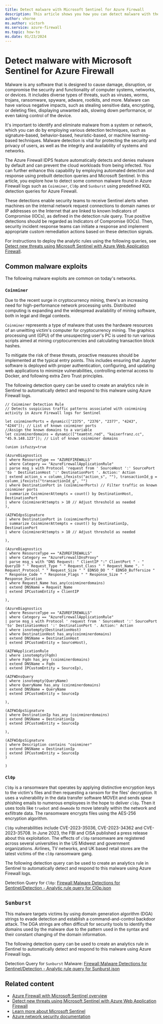 ```yaml
---
title: Detect malware with Microsoft Sentinel for Azure Firewall
description: This article shows you how you can detect malware with the Azure Firewall solution for Microsoft Sentinel.
author: vhorne
ms.author: victorh
ms.service: azure-firewall
ms.topic: how-to
ms.date: 01/23/2024
---
```


# Detect malware with Microsoft Sentinel for Azure Firewall

Malware is any software that is designed to cause damage, disruption, or compromise the security and functionality of computer systems, networks, or devices. It includes diverse types of threats, such as viruses, worms, trojans, ransomware, spyware, adware, rootkits, and more. Malware can have various negative impacts, such as stealing sensitive data, encrypting, or deleting files, displaying unwanted ads, slowing down performance, or even taking control of the device.

It's important to identify and eliminate malware from a system or network, which you can do by employing various detection techniques, such as signature-based, behavior-based, heuristic-based, or machine learning-based techniques. Malware detection is vital for protecting the security and privacy of users, as well as the integrity and availability of systems and networks.

The Azure Firewall IDPS feature automatically detects and denies malware by default and can prevent the cloud workloads from being infected. You can further enhance this capability by employing automated detection and response using prebuilt detection queries and Microsoft Sentinel. In this article, you explore how to detect some common malware found in Azure Firewall logs such as `Coinminer`, `Cl0p` and `Sunburst` using predefined KQL detection queries for Azure Firewall.

These detections enable security teams to receive Sentinel alerts when machines on the internal network request connections to domain names or IP addresses on the Internet that are linked to known Indicators of Compromise (IOCs), as defined in the detection rule query. True positive detections should be regarded as Indicators of Compromise (IOCs). Then, security incident response teams can initiate a response and implement appropriate custom remediation actions based on these detection signals.



For instructions to deploy the analytic rules using the following queries, see [Detect new threats using Microsoft Sentinel with Azure Web Application Firewall](../web-application-firewall/waf-new-threat-detection.md).

## Common malware exploits

The following malware exploits are common on today's networks.

### `Coinminer`

Due to the recent surge in cryptocurrency mining, there's an increasing need for high-performance network processing units. Distributed computing is expanding and the widespread availability of mining software, both in legal and illegal contexts. 

`Coinminer` represents a type of malware that uses the hardware resources of an unwitting victim's computer for cryptocurrency mining. The graphics processing unit (GPU) of the unsuspecting user's PC is used to run various scripts aimed at mining cryptocurrencies and calculating transaction block hashes. 

To mitigate the risk of these threats, proactive measures should be implemented at the typical entry points. This includes ensuring that Jupyter software is deployed with proper authentication, configuring, and updating web applications to minimize vulnerabilities, controlling external access to Docker, and following extra Zero Trust principles.

The following detection query can be used to create an analytics rule in Sentinel to automatically detect and respond to this malware using Azure Firewall logs.

```
// Coinminer Detection Rule
// Detects suspicious traffic patterns associated with coinmining activity in Azure Firewall logs for Sentinel

let coinminerPorts = dynamic(["2375", "2376", "2377", "4243", "4244"]); // List of known coinminer ports  
//Assign the known domains to a variable
let coinminerdomains = dynamic(["teamtnt.red", "kaiserfranz.cc", "45.9.148.123"]); // List of known coinminer domains  

(union isfuzzy=true 

(AzureDiagnostics  
| where ResourceType == "AZUREFIREWALLS"  
| where Category == "AzureFirewallApplicationRule" 
| parse msg_s with Protocol 'request from ' SourceHost ':' SourcePort 'to ' DestinationHost ':' DestinationPort '. Action:' Action 
| extend action_s = column_ifexists("action_s", ""), transactionId_g = column_ifexists("transactionId_g", "")  
| where DestinationPort in (coinminerPorts) // Filter traffic on known coinminer ports  
| summarize CoinminerAttempts = count() by DestinationHost, DestinationPort  
| where CoinminerAttempts > 10 // Adjust threshold as needed  
), 

(AZFWIdpsSignature 
| where DestinationPort in (coinminerPorts) 
| summarize CoinminerAttempts = count() by DestinationIp, DestinationPort 
| where CoinminerAttempts > 10 // Adjust threshold as needed   

), 

(AzureDiagnostics  
| where ResourceType == "AZUREFIREWALLS"  
| where Category == "AzureFirewallDnsProxy"  
| parse msg_s with "DNS Request: " ClientIP ":" ClientPort " - " QueryID " " Request_Type " " Request_Class " " Request_Name ". " Request_Protocol " " Request_Size " " EDNSO_DO " " EDNS0_Buffersize " " Response_Code " " Response_Flags " " Response_Size " " Response_Duration  
| where Request_Name has_any(coinminerdomains)  
| extend DNSName = Request_Name  
| extend IPCustomEntity = ClientIP  

),  

(AzureDiagnostics  
| where ResourceType == "AZUREFIREWALLS"  
| where Category == "AzureFirewallApplicationRule"  
| parse msg_s with Protocol ' request from ' SourceHost ':' SourcePort 'to' DestinationHost ':' DestinationPort '. Action:' Action  
| where isnotempty(DestinationHost)  
| where DestinationHost has_any(coinminerdomains)  
| extend DNSName = DestinationHost  
| extend IPCustomEntity = SourceHost), 

(AZFWApplicationRule 
| where isnotempty(Fqdn) 
| where Fqdn has_any (coinminerdomains)   
| extend DNSName = Fqdn  
| extend IPCustomEntity = SourceIp), 

(AZFWDnsQuery 
| where isnotempty(QueryName) 
| where QueryName has_any (coinminerdomains) 
| extend DNSName = QueryName 
| extend IPCustomEntity = SourceIp 

), 

(AZFWIdpsSignature 
| where DestinationIp has_any (coinminerdomains) 
| extend DNSName = DestinationIp 
| extend IPCustomEntity = SourceIp 

), 

(AZFWIdpsSignature 
| where Description contains "coinminer" 
| extend DNSName = DestinationIp 
| extend IPCustomEntity = SourceIp 
) 

)
```

### `Cl0p`

`Cl0p` is a ransomware that operates by applying distinctive encryption keys to the victim's files and then requesting a ransom for the files' decryption. It uses a vulnerability in the data transfer software MOVEit and sends spear phishing emails to numerous employees in the hope to deliver `cl0p`. Then it uses tools like `truebot` and `dewmode` to move laterally within the network and exfiltrate data. The ransomware encrypts files using the AES-256 encryption algorithm.

 `Cl0p` vulnerabilities include CVE-2023-35036, CVE-2023-34362 and CVE-2023-35708. In June 2023, the FBI and CISA published a press release about this exploitation. The effects of `cl0p` ransomware are registered across several universities in the US Midwest and government organizations. Airlines, TV networks, and UK based retail stores are the latest victims of the `cl0p` ransomware gang.

The following detection query can be used to create an analytics rule in Sentinel to automatically detect and respond to this malware using Azure Firewall logs.

Detection Query for `Cl0p`: [Firewall Malware Detections for Sentinel/Detection - Analytic rule query for Cl0p.json](https://github.com/Azure/Azure-Network-Security/blob/master/Azure%20Firewall/Playbook%20-%20Firewall%20Malware%20Detections%20for%20Sentinel/Detection%20-%20Analytic%20rule%20query%20for%20Cl0p.json)

## `Sunburst`

This malware targets victims by using domain generation algorithm (DGA) strings to evade detection and establish a command-and-control backdoor attack. The DGA strings are often difficult for security tools to identify the domains used by the malware due to the pattern used in the syntax and their constant changing of the domain information.

The following detection query can be used to create an analytics rule in Sentinel to automatically detect and respond to this malware using Azure Firewall logs.

Detection Query for `Sunburst` Malware: [Firewall Malware Detections for Sentinel/Detection - Analytic rule query for Sunburst.json](https://github.com/Azure/Azure-Network-Security/blob/master/Azure%20Firewall/Playbook%20-%20Firewall%20Malware%20Detections%20for%20Sentinel/Detection%20-%20Analytic%20rule%20query%20for%20Sunburst.json)

## Related content

- [Azure Firewall with Microsoft Sentinel overview](firewall-sentinel-overview.md)
- [Detect new threats using Microsoft Sentinel with Azure Web Application Firewall](../web-application-firewall/waf-new-threat-detection.md)
- [Learn more about Microsoft Sentinel](../sentinel/overview.md)
- [Azure network security documentation](../networking/security/index.yml)
